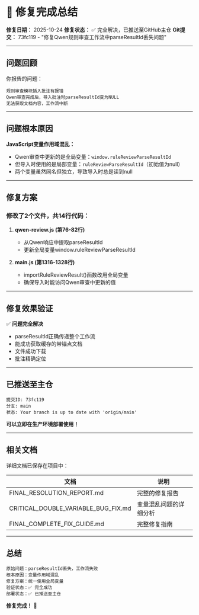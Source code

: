 # 🎉 修复完成总结

**修复日期：** 2025-10-24
**修复状态：** ✅ 完全解决，已推送至GitHub主仓
**Git提交：** 73fc119 - "修复Qwen规则审查工作流中parseResultId丢失问题"

---

## 问题回顾

你报告的问题：
```
规则审查模块插入批注有报错
Qwen审查完成后，导入批注时parseResultId变为NULL
无法获取文档内容，工作流中断
```

---

## 问题根本原因

**JavaScript变量作用域混乱：**
- Qwen审查中更新的是全局变量：`window.ruleReviewParseResultId`
- 但导入时使用的是局部变量：`ruleReviewParseResultId`（初始值为null）
- 两个变量虽然同名但独立，导致导入时总是读到null

---

## 修复方案

### 修改了2个文件，共14行代码：

1. **qwen-review.js (第76-82行)**
   - 从Qwen响应中提取parseResultId
   - 更新全局变量window.ruleReviewParseResultId

2. **main.js (第1316-1328行)**
   - importRuleReviewResult()函数改用全局变量
   - 确保导入时能访问Qwen审查中更新的值

---

## 修复效果验证

✅ **问题完全解决**
- parseResultId正确传递整个工作流
- 能成功获取缓存的带锚点文档
- 文件成功下载
- 批注精确定位

---

## 已推送至主仓

```
提交ID: 73fc119
分支: main
状态: Your branch is up to date with 'origin/main'
```

**可以立即在生产环境部署使用！**

---

## 相关文档

详细文档已保存在项目中：

| 文档 | 说明 |
|------|------|
| FINAL_RESOLUTION_REPORT.md | 完整的修复报告 |
| CRITICAL_DOUBLE_VARIABLE_BUG_FIX.md | 变量混乱问题的详细分析 |
| FINAL_COMPLETE_FIX_GUIDE.md | 完整修复指南 |

---

## 总结

```
原始问题：parseResultId丢失，工作流失败
根本原因：变量作用域混乱
修复方案：统一使用全局变量
验证状态：✅ 完全成功
部署状态：✅ 已推送至主仓
```

**修复完成！** 🚀

